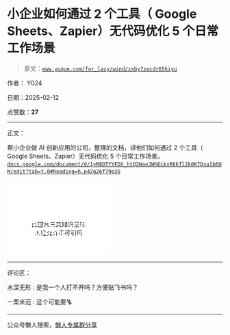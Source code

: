 # 小企业如何通过 2 个工具（ Google Sheets、Zapier）无代码优化 5 个日常工作场景

> 原文：[`www.yuque.com/for_lazy/wind/zxby7zecdr65kiyu`](https://www.yuque.com/for_lazy/wind/zxby7zecdr65kiyu)

作者： Y024

日期：2025-02-12

点赞数：**27**

* * *

正文：

帮小企业做 AI 创新应用的公司，整理的文档，讲他们如何通过 2 个工具（ Google Sheets、Zapier）无代码优化 5 个日常工作场景。 [`docs.google.com/document/d/1yM8DTYYFDX_htQ2WaoJWhELkxR6kTl2k0K7Dxa1b6UM/edit?tab=t.0#heading=h.p42g26f79p35`](https://docs.google.com/document/d/1yM8DTYYFDX_htQ2WaoJWhELkxR6kTl2k0K7Dxa1b6UM/edit?tab=t.0#heading=h.p42g26f79p35)

![](img/4b80db5db7426e975ba7f1def6f35dee.png "None")

* * *

评论区：

水深无形 : 是我一个人打不开吗？方便贴飞书吗？

一栗米范 : 这个可能要🪜

* * *

公众号懒人搜索，[懒人专属群分享](https://lazybook.fun/#/blog/group)